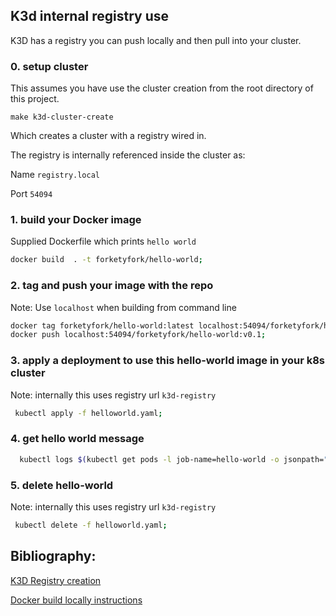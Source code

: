 
## K3d internal registry use 
K3D has a registry you can push locally and then pull into your cluster.


### 0. setup cluster 
This assumes you have use the cluster creation from the root directory of this project. 

```
make k3d-cluster-create
``` 

Which creates a cluster with a registry wired in.

The registry is internally referenced inside the cluster as: 

Name `registry.local` 

Port `54094`

### 1. build your Docker image 

Supplied Dockerfile which prints `hello world` 

```bash
docker build  . -t forketyfork/hello-world;
```

### 2. tag and push your image with the repo 

Note: Use `localhost` when building from command line 

```bash
docker tag forketyfork/hello-world:latest localhost:54094/forketyfork/hello-world:v0.1;
docker push localhost:54094/forketyfork/hello-world:v0.1;
```

### 3. apply a deployment to use this hello-world image in your k8s cluster 

Note: internally this uses registry url `k3d-registry` 

```bash
 kubectl apply -f helloworld.yaml;
 ```

### 4. get hello world message 

```bash
  kubectl logs $(kubectl get pods -l job-name=hello-world -o jsonpath="{.items[0].metadata.name}")
```

### 5. delete hello-world

Note: internally this uses registry url `k3d-registry`

```bash
 kubectl delete -f helloworld.yaml;
 ```

## Bibliography: 

[K3D Registry creation](https://k3d.io/v4.4.8/usage/commands/k3d_registry_create/)

[Docker build locally instructions](https://medium.com/swlh/how-to-run-locally-built-docker-images-in-kubernetes-b28fbc32cc1d)